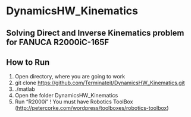 # DynamicsHW_Kinematics
Solving Direct and Inverse Kinematics problem for FANUCA R2000iC-165F
-
How to Run
-

1)	Open directory, where you are going to work
2)	git clone https://github.com/Terminateit/DynamicsHW_Kinematics.git
3)	./matlab
4)	Open the folder DynamicsHW_Kinematics
5)	Run “R2000i”
! You must have Robotics ToolBox (http://petercorke.com/wordpress/toolboxes/robotics-toolbox)
